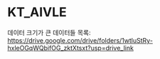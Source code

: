 # KT_AIVLE

데이터 크기가 큰 데이터들 목록: https://drive.google.com/drive/folders/1wtluStRy-hxleOGqWQbifOG_zktXtsxt?usp=drive_link

